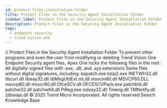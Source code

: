```yaml
---
id: protect-files-installation-folder
title: Protect Files in the Security Agent Installation Folder
sidebar_label: Protect Files in the Security Agent Installation Folder
description: Protect Files in the Security Agent Installation Folder
tags:
  - endpoint-security
  - trend-vision-one
---
```


/*<![CDATA[*/ $('#title').html($('meta[name=map-description]').attr('content')); /*]]>*/ Protect Files in the Security Agent Installation Folder To prevent other programs and even the user from modifying or deleting Trend Vision One Endpoint Security agent files, Apex One locks the following files in the root <Agent installation folder>: All digitally-signed files with .exe, .dll, and .sys extensions Some files without digital signatures, including: bspatch.exe bzip2.exe INETWH32.dll libcurl.dll libeay32.dll libMsgUtilExt.mt.dll msvcm80.dll MSVCP60.DLL msvcp80.dll msvcr80.dll OfceSCV.dll OFCESCVPack.exe patchbld.dll patchw32.dll patchw64.dll PiReg.exe ssleay32.dll Tmeng.dll TMNotify.dll zlibwapi.dll © 2025 Trend Micro Incorporated. All rights reserved.Search Knowledge Base